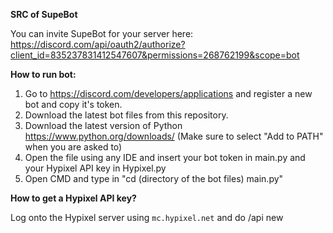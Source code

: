 **SRC of SupeBot**

You can invite SupeBot for your server here: https://discord.com/api/oauth2/authorize?client_id=835237831412547607&permissions=268762199&scope=bot


**How to run bot:**

1. Go to https://discord.com/developers/applications and register a new bot and copy it's token.
2. Download the latest bot files from this repository.
3. Download the latest version of Python https://www.python.org/downloads/ (Make sure to select "Add to PATH" when you are asked to)
4. Open the file using any IDE and insert your bot token in main.py and your Hypixel API key in Hypixel.py
5. Open CMD and type in "cd (directory of the bot files) main.py"

**How to get a Hypixel API key?**

Log onto the Hypixel server using ```mc.hypixel.net``` and do /api new
